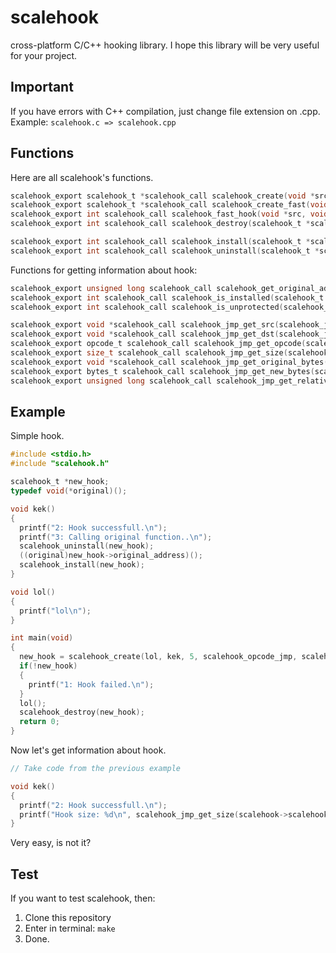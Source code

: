 # scalehook
cross-platform C/C++ hooking library. I hope this library will be very useful for your project.

## Important
If you have errors with C++ compilation, just change file extension on .cpp. Example: `scalehook.c => scalehook.cpp`

## Functions
Here are all scalehook's functions.
```c
scalehook_export scalehook_t *scalehook_call scalehook_create(void *src, void *dst, size_t size, opcode_t opcode); // create a hook
scalehook_export scalehook_t *scalehook_call scalehook_create_fast(void *src, void *dst); // scalehook_create with arguments by default
scalehook_export int scalehook_call scalehook_fast_hook(void *src, void *dst); // create hook fast (not return hook handle)
scalehook_export int scalehook_call scalehook_destroy(scalehook_t *scalehook); // destroy hook (this is to avoid a memory leak)

scalehook_export int scalehook_call scalehook_install(scalehook_t *scalehook); // install already created hook
scalehook_export int scalehook_call scalehook_uninstall(scalehook_t *scalehook); // uninstall already created hook
```

Functions for getting information about hook:<br>
```c
scalehook_export unsigned long scalehook_call scalehook_get_original_address(scalehook_t *scalehook);
scalehook_export int scalehook_call scalehook_is_installed(scalehook_t *scalehook);
scalehook_export int scalehook_call scalehook_is_unprotected(scalehook_t *scalehook);

scalehook_export void *scalehook_call scalehook_jmp_get_src(scalehook_jmp_t *scalehook_jmp);
scalehook_export void *scalehook_call scalehook_jmp_get_dst(scalehook_jmp_t *scalehook_jmp);
scalehook_export opcode_t scalehook_call scalehook_jmp_get_opcode(scalehook_jmp_t *scalehook_jmp);
scalehook_export size_t scalehook_call scalehook_jmp_get_size(scalehook_jmp_t *scalehook_jmp);
scalehook_export void *scalehook_call scalehook_jmp_get_original_bytes(scalehook_jmp_t *scalehook_jmp);
scalehook_export bytes_t scalehook_call scalehook_jmp_get_new_bytes(scalehook_jmp_t *scalehook_jmp);
scalehook_export unsigned long scalehook_call scalehook_jmp_get_relative_address(scalehook_jmp_t *scalehook_jmp);
```

## Example
Simple hook.
```c
#include <stdio.h>
#include "scalehook.h"

scalehook_t *new_hook;
typedef void(*original)();

void kek()
{
  printf("2: Hook successfull.\n");
  printf("3: Calling original function..\n");
  scalehook_uninstall(new_hook);
  ((original)new_hook->original_address)();
  scalehook_install(new_hook);
}

void lol()
{
  printf("lol\n");
}

int main(void)
{
  new_hook = scalehook_create(lol, kek, 5, scalehook_opcode_jmp, scalehook_type_call);
  if(!new_hook)
  {
    printf("1: Hook failed.\n");
  }
  lol();
  scalehook_destroy(new_hook);
  return 0;
}
```
Now let's get information about hook.
```c
// Take code from the previous example

void kek()
{
  printf("2: Hook successfull.\n");
  printf("Hook size: %d\n", scalehook_jmp_get_size(scalehook->scalehook_jmp));
}
```
Very easy, is not it?

## Test
If you want to test scalehook, then:
1. Clone this repository
2. Enter in terminal: `make`
3. Done.
